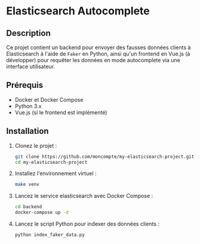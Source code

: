 # Elasticsearch Autocomplete

## Description

Ce projet contient un backend pour envoyer des fausses données clients à Elasticsearch à l'aide de `Faker` en Python, ainsi qu'un frontend en Vue.js (à développer) pour requêter les données en mode autocomplete via une interface utilisateur.

## Prérequis

- Docker et Docker Compose
- Python 3.x
- Vue.js (si le frontend est implémenté)

## Installation

1. Clonez le projet :
   ```bash
   git clone https://github.com/moncompte/my-elasticsearch-project.git
   cd my-elasticsearch-project
   ```

2. Installez l'environnement virtuel :
   ```bash
   make venv
   ```

3. Lancez le service elasticsearch avec Docker Compose :
   ```bash
   cd backend
   docker-compose up -d
   ```
4. Lancez le script Python pour indexer des données clients :
   ```bash
   python index_faker_data.py
   ````
